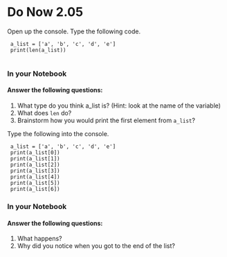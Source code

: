 # Do Now 2.05

Open up the console. Type the following code. 
```
 a_list = ['a', 'b', 'c', 'd', 'e']
 print(len(a_list))
 
```
### In your Notebook

#### Answer the following questions:
1. What type do you think a_list is? (Hint: look at the name of the variable)
2. What does `len` do? 
3. Brainstorm how you would print the first element from `a_list`?

Type the following into the console. 
```
 a_list = ['a', 'b', 'c', 'd', 'e']
 print(a_list[0])
 print(a_list[1])
 print(a_list[2])
 print(a_list[3])
 print(a_list[4])
 print(a_list[5])
 print(a_list[6])
```

### In your Notebook

#### Answer the following questions:
1. What happens? 
2. Why did you notice when you got to the end of the list?

